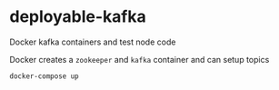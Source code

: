 # deployable-kafka

Docker kafka containers and test node code

Docker creates a `zookeeper` and `kafka` container and can setup topics

    docker-compose up

